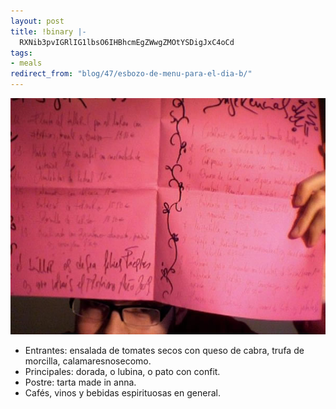 ```yaml
---
layout: post
title: !binary |-
  RXNib3pvIGRlIG1lbsO6IHBhcmEgZWwgZMOtYSDigJxC4oCd
tags:
- meals
redirect_from: "blog/47/esbozo-de-menu-para-el-dia-b/"
---
```

<img src="/images/128.jpg" alt="menu">

* Entrantes: ensalada de tomates secos con queso de cabra, trufa de morcilla, calamaresnosecomo.
* Principales: dorada, o lubina, o pato con confit.
* Postre: tarta made in anna.
* Cafés, vinos y bebidas espirituosas en general.
